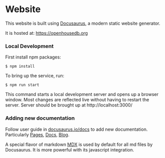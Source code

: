 # Website

This website is built using [Docusaurus](https://docusaurus.io/), a modern static website generator.

It is hosted at: https://openhousedb.org

### Local Development
First install npm packages:
```
$ npm install
```

To bring up the service, run:
```
$ npm run start
```

This command starts a local development server and opens up a browser window. Most changes are reflected live without having to restart the server.
Server should be brought up at http://localhost:3000/

### Adding new documentation
Follow user guide in [docusaurus.io/docs](https://docusaurus.io/docs/category/guides) to add new documentation. Particularly [Pages](https://docusaurus.io/docs/creating-pages), [Docs](https://docusaurus.io/docs/docs-introduction), [Blog](https://docusaurus.io/docs/blog).

A special flavor of markdown [MDX](https://docusaurus.io/docs/markdown-features) is used by default for all md files by Docusaurus. It is more powerful with its javascript integration. 
